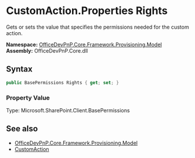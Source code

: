 # CustomAction.Properties Rights
Gets or sets the value that specifies the permissions needed for the custom action.  

**Namespace:** [OfficeDevPnP.Core.Framework.Provisioning.Model](OfficeDevPnP.Core.Framework.Provisioning.Model.md)  
**Assembly:** OfficeDevPnP.Core.dll  
## Syntax
```C#
public BasePermissions Rights { get; set; }
```

### Property Value
Type: Microsoft.SharePoint.Client.BasePermissions  

## See also
- [OfficeDevPnP.Core.Framework.Provisioning.Model](OfficeDevPnP.Core.Framework.Provisioning.Model.md)
- [CustomAction](OfficeDevPnP.Core.Framework.Provisioning.Model.CustomAction.md) 
